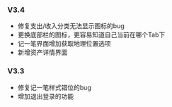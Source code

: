 ### V3.4
+ 修复支出/收入分类无法显示图标的bug
+ 更换底部栏的图标，更容易知道自己当前在哪个Tab下
+ 记一笔界面增加获取地理位置选项
+ 新增资产详情界面

### V3.3
+ 修复记一笔样式错位的bug
+ 增加退出登录的功能
